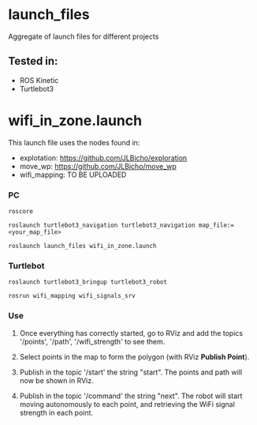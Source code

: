 # launch_files
Aggregate of launch files for different projects

## Tested in:
- ROS Kinetic
- Turtlebot3

# wifi_in_zone.launch

This launch file uses the nodes found in: 

- explotation: https://github.com/JLBicho/exploration
- move_wp: https://github.com/JLBicho/move_wp
- wifi_mapping: TO BE UPLOADED

### PC
`roscore`

`roslaunch turtlebot3_navigation turtlebot3_navigation map_file:=<your_map_file>`

`roslaunch launch_files wifi_in_zone.launch`

### Turtlebot
`roslaunch turtlebot3_bringup turtlebot3_robot`

`rosrun wifi_mapping wifi_signals_srv`

### Use
1) Once everything has correctly started, go to RViz and add the topics '/points', '/path', '/wifi_strength' to see them.

2) Select points in the map to form the polygon (with RViz **Publish Point**).

3) Publish in the topic '/start' the string "start". The points and path will now be shown in RViz.

4) Publish in the topic '/command' the string "next". The robot will start moving autonomously to each point, and retrieving the WiFi signal strength in each point.



